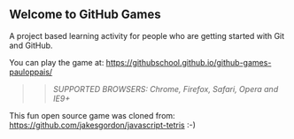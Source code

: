 ## Welcome to GitHub Games

A project based learning activity for people who are getting started with Git and GitHub.

You can play the game at: https://githubschool.github.io/github-games-pauloppais/

>> _*SUPPORTED BROWSERS*: Chrome, Firefox, Safari, Opera and IE9+_

This fun open source game was cloned from: https://github.com/jakesgordon/javascript-tetris
:-)
